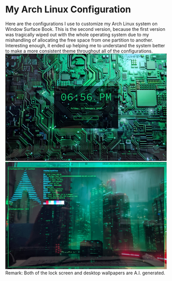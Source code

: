 # My Arch Linux Configuration
Here are the configurations I use to customize my Arch Linux system on Window Surface Book. This is the second version, because the first version was tragically wiped out with the whole operating system due to my mishandling of allocating the free space from one partition to another. Interesting enough, it ended up helping me to understand the system better to make a more consistent theme throughout all of the configurations.
![image](https://github.com/faitinchan/My_Arch_Linux_Configuration/blob/main/PXL_20250222_025642750.MP~2.jpg)
![image](https://github.com/faitinchan/My_Arch_Linux_Configuration/blob/main/PXL_20250222_025726071.MP~2.jpg)
Remark: Both of the lock screen and desktop wallpapers are A.I. generated.
